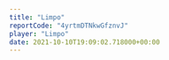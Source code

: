 ```yaml
---
title: "Limpo"
reportCode: "4yrtmDTNkwGfznvJ"
player: "Limpo"
date: 2021-10-10T19:09:02.718000+00:00
---
```

